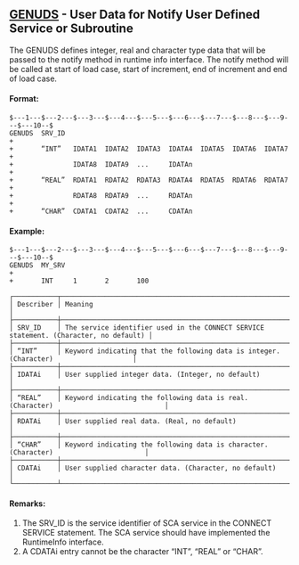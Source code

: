 ## [GENUDS](https://help.hexagonmi.com/bundle/MSC_Nastran_2022.4/page/Nastran_Combined_Book/qrg/bulkfgil/TOC.GENUDS.xhtml) - User Data for Notify User Defined Service or Subroutine

The GENUDS defines integer, real and character type data that will be passed to the notify method in runtime info interface. The notify method will be called at start of load case, start of increment, end of increment and end of load case.

#### Format:

```nastran
$---1---$---2---$---3---$---4---$---5---$---6---$---7---$---8---$---9---$---10--$
GENUDS  SRV_ID                                                          +       
+       “INT”   IDATA1  IDATA2  IDATA3  IDATA4  IDATA5  IDATA6  IDATA7  +       
+               IDATA8  IDATA9  ...     IDATAn                          +       
+       “REAL”  RDATA1  RDATA2  RDATA3  RDATA4  RDATA5  RDATA6  RDATA7  +       
+               RDATA8  RDATA9  ...     RDATAn                          +       
+       “CHAR”  CDATA1  CDATA2  ...     CDATAn                                  
```

#### Example:

```nastran
$---1---$---2---$---3---$---4---$---5---$---6---$---7---$---8---$---9---$---10--$
GENUDS  MY_SRV                                                          +       
+       INT     1       2       100                                             
```

```text
┌───────────┬───────────────────────────────────────────────────────────────────────────────────────┐
│ Describer │ Meaning                                                                               │
├───────────┼───────────────────────────────────────────────────────────────────────────────────────┤
│ SRV_ID    │ The service identifier used in the CONNECT SERVICE statement. (Character, no default) │
├───────────┼───────────────────────────────────────────────────────────────────────────────────────┤
│ “INT”     │ Keyword indicating that the following data is integer. (Character)                    │
├───────────┼───────────────────────────────────────────────────────────────────────────────────────┤
│ IDATAi    │ User supplied integer data. (Integer, no default)                                     │
├───────────┼───────────────────────────────────────────────────────────────────────────────────────┤
│ “REAL”    │ Keyword indicating the following data is real. (Character)                            │
├───────────┼───────────────────────────────────────────────────────────────────────────────────────┤
│ RDATAi    │ User supplied real data. (Real, no default)                                           │
├───────────┼───────────────────────────────────────────────────────────────────────────────────────┤
│ “CHAR”    │ Keyword indicating the following data is character. (Character)                       │
├───────────┼───────────────────────────────────────────────────────────────────────────────────────┤
│ CDATAi    │ User supplied character data. (Character, no default)                                 │
└───────────┴───────────────────────────────────────────────────────────────────────────────────────┘
```

#### Remarks:

1. The SRV_ID is the service identifier of SCA service in the CONNECT SERVICE statement. The SCA service should have implemented the RuntimeInfo interface.
2. A CDATAi entry cannot be the character “INT”, “REAL” or “CHAR”.
